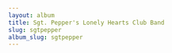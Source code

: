 ```yaml
---
layout: album
title: Sgt. Pepper's Lonely Hearts Club Band
slug: sgtpepper
album_slug: sgtpepper
---
```

